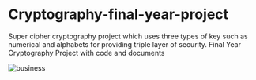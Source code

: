 # Cryptography-final-year-project
Super cipher cryptography project which uses three types of key such as numerical and alphabets for providing triple layer of security. Final Year Cryptography Project with code and documents

![business](https://user-images.githubusercontent.com/28294942/215353382-c69cd692-029e-49f7-bdbe-076aba05060b.png)

